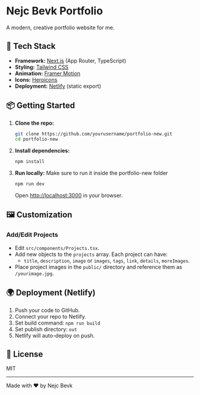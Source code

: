 # Nejc Bevk Portfolio

A modern, creative portfolio website for me.

## 🚀 Tech Stack

- **Framework:** [Next.js](https://nextjs.org/) (App Router, TypeScript)
- **Styling:** [Tailwind CSS](https://tailwindcss.com/)
- **Animation:** [Framer Motion](https://www.framer.com/motion/)
- **Icons:** [Heroicons](https://heroicons.com/)
- **Deployment:** [Netlify](https://www.netlify.com/) (static export)

## 📦 Getting Started

1. **Clone the repo:**
   ```bash
   git clone https://github.com/yourusername/portfolio-new.git
   cd portfolio-new
   ```
2. **Install dependencies:**
   ```bash
   npm install
   ```
3. **Run locally:**
   Make sure to run it inside the portfolio-new folder
   ```bash
   npm run dev
   ```
   Open [http://localhost:3000](http://localhost:3000) in your browser.

## 🖼️ Customization

### Add/Edit Projects

- Edit `src/components/Projects.tsx`.
- Add new objects to the `projects` array. Each project can have:
  - `title`, `description`, `image` or `images`, `tags`, `link`, `details`, `moreImages`.
- Place project images in the `public/` directory and reference them as `/yourimage.jpg`.

## 🌍 Deployment (Netlify)

1. Push your code to GitHub.
2. Connect your repo to Netlify.
3. Set build command: `npm run build`
4. Set publish directory: `out`
5. Netlify will auto-deploy on push.

## 📄 License

MIT

---

Made with ❤️ by Nejc Bevk

